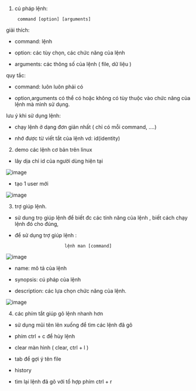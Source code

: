 1. cú pháp lệnh:

        command [option] [arguments]

giải thích:

- command: lệnh

- option: các tùy chọn, các chức năng của lệnh

- arguments: các thông số của lệnh ( file, dữ liệu )
  
quy tắc: 

- command: luôn luôn phải có

- option,arguments có thể có hoặc không có tùy thuộc vào chức năng của lệnh mà mình sử dụng.
  
lưu ý khi sử dụng lệnh:

- chạy lệnh ở dạng đơn giản nhất ( chỉ có mỗi command, ....)

- nhớ được từ viết tắt của lệnh  vd: id(identity)
  
2. demo các lệnh cơ bản trên linux

- lây dịa chỉ id của người dùng hiện tại

![image](https://user-images.githubusercontent.com/95491130/181147179-9cf5e2f6-7f6d-4c7b-b8c2-575cce3a186e.png)

- tạo 1 user mới

![image](https://user-images.githubusercontent.com/95491130/181147323-f536ce5d-ee69-4ad7-8153-a9f7bfea89c5.png)

3. trợ giúp lệnh.

- sử dung trọ giúp lệnh để biết đc các tính năng của lệnh , biết cách chạy lệnh đó cho đúng, 

- để sử dụng trợ giúp lệnh : 

                         lệnh man [command]
                         
 ![image](https://user-images.githubusercontent.com/95491130/181148269-bb72c28f-dd7d-4ce0-a721-976d36dd606f.png)

- name: mô tả của lệnh

- synopsis: cú pháp của lệnh

- description: các lựa chọn chức năng của lệnh.

 ![image](https://user-images.githubusercontent.com/95491130/181148348-f3131993-38ce-47cb-a5f1-d9eda10553a9.png)

4. các phím tắt giúp gõ lệnh nhanh hơn


- sử dụng mũi tên lên xuống để tìm các lệnh đã gõ

- phím ctrl + c để hủy lệnh

- clear màn hình ( clear, ctrl + l )

- tab để gợi ý tên file

- history

- tìm lại lệnh đã gõ với tổ hợp phím ctrl + r



